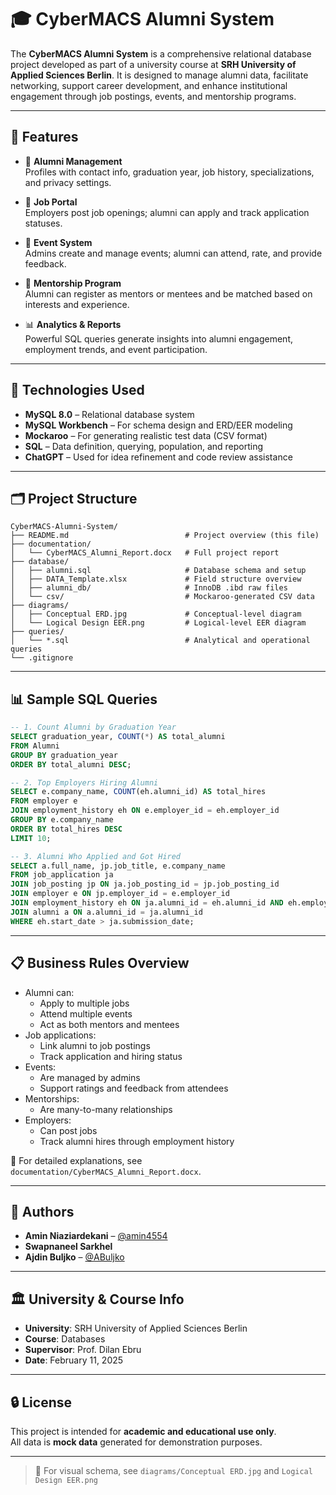 # 🎓 CyberMACS Alumni System

The **CyberMACS Alumni System** is a comprehensive relational database project developed as part of a university course at **SRH University of Applied Sciences Berlin**. It is designed to manage alumni data, facilitate networking, support career development, and enhance institutional engagement through job postings, events, and mentorship programs.

---

## 📌 Features

- 👤 **Alumni Management**  
  Profiles with contact info, graduation year, job history, specializations, and privacy settings.

- 💼 **Job Portal**  
  Employers post job openings; alumni can apply and track application statuses.

- 📅 **Event System**  
  Admins create and manage events; alumni can attend, rate, and provide feedback.

- 🤝 **Mentorship Program**  
  Alumni can register as mentors or mentees and be matched based on interests and experience.

- 📊 **Analytics & Reports**  
  Powerful SQL queries generate insights into alumni engagement, employment trends, and event participation.

---

## 🧰 Technologies Used

- **MySQL 8.0** – Relational database system
- **MySQL Workbench** – For schema design and ERD/EER modeling
- **Mockaroo** – For generating realistic test data (CSV format)
- **SQL** – Data definition, querying, population, and reporting
- **ChatGPT** – Used for idea refinement and code review assistance

---

## 🗂️ Project Structure

```
CyberMACS-Alumni-System/
├── README.md                          # Project overview (this file)
├── documentation/
│   └── CyberMACS_Alumni_Report.docx   # Full project report
├── database/
│   ├── alumni.sql                     # Database schema and setup
│   ├── DATA_Template.xlsx             # Field structure overview
│   ├── alumni_db/                     # InnoDB .ibd raw files
│   └── csv/                           # Mockaroo-generated CSV data
├── diagrams/
│   ├── Conceptual ERD.jpg             # Conceptual-level diagram
│   └── Logical Design EER.png         # Logical-level EER diagram
├── queries/
│   └── *.sql                          # Analytical and operational queries
└── .gitignore
```

---

## 📊 Sample SQL Queries

```sql
-- 1. Count Alumni by Graduation Year
SELECT graduation_year, COUNT(*) AS total_alumni
FROM Alumni
GROUP BY graduation_year
ORDER BY total_alumni DESC;

-- 2. Top Employers Hiring Alumni
SELECT e.company_name, COUNT(eh.alumni_id) AS total_hires
FROM employer e
JOIN employment_history eh ON e.employer_id = eh.employer_id
GROUP BY e.company_name
ORDER BY total_hires DESC
LIMIT 10;

-- 3. Alumni Who Applied and Got Hired
SELECT a.full_name, jp.job_title, e.company_name
FROM job_application ja
JOIN job_posting jp ON ja.job_posting_id = jp.job_posting_id
JOIN employer e ON jp.employer_id = e.employer_id
JOIN employment_history eh ON ja.alumni_id = eh.alumni_id AND eh.employer_id = e.employer_id
JOIN alumni a ON a.alumni_id = ja.alumni_id
WHERE eh.start_date > ja.submission_date;
```

---

## 📋 Business Rules Overview

- Alumni can:
  - Apply to multiple jobs
  - Attend multiple events
  - Act as both mentors and mentees
- Job applications:
  - Link alumni to job postings
  - Track application and hiring status
- Events:
  - Are managed by admins
  - Support ratings and feedback from attendees
- Mentorships:
  - Are many-to-many relationships
- Employers:
  - Can post jobs
  - Track alumni hires through employment history

📄 For detailed explanations, see `documentation/CyberMACS_Alumni_Report.docx`.

---

## 👥 Authors

- **Amin Niaziardekani** – [@amin4554](https://github.com/amin4554)  
- **Swapnaneel Sarkhel**  
- **Ajdin Buljko** – [@ABuljko](https://github.com/ABuljko)

---

## 🏛️ University & Course Info

- **University**: SRH University of Applied Sciences Berlin  
- **Course**: Databases  
- **Supervisor**: Prof. Dilan Ebru  
- **Date**: February 11, 2025

---

## 🔒 License

This project is intended for **academic and educational use only**.  
All data is **mock data** generated for demonstration purposes.

---

> 📌 For visual schema, see `diagrams/Conceptual ERD.jpg` and `Logical Design EER.png`

